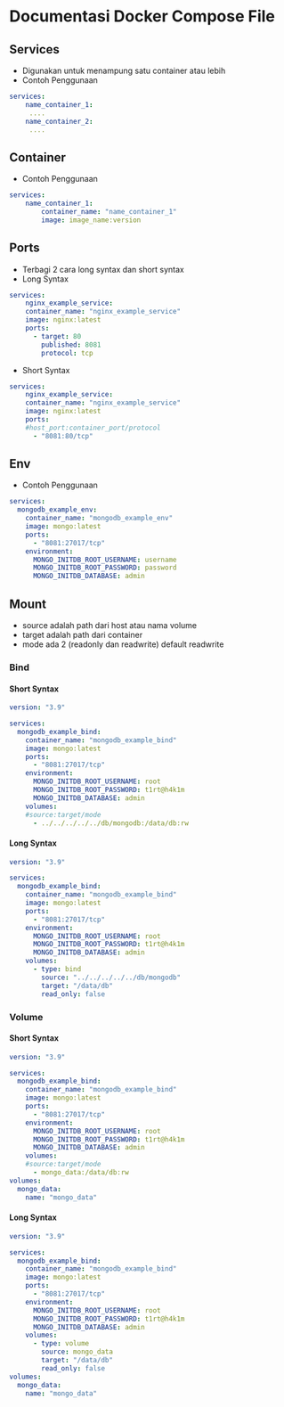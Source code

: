 # Documentasi Docker Compose File



## Services
- Digunakan untuk menampung satu container atau lebih
- Contoh Penggunaan
```yaml
services:
    name_container_1:
     ....
    name_container_2:
     ....
```

## Container
- Contoh Penggunaan 
```yaml
services:
    name_container_1:
        container_name: "name_container_1"
        image: image_name:version
```

## Ports
- Terbagi 2 cara long syntax dan short syntax 
- Long Syntax 
```yaml
services:
    nginx_example_service:
    container_name: "nginx_example_service"
    image: nginx:latest
    ports:
      - target: 80
        published: 8081
        protocol: tcp
```
- Short Syntax
```yaml
services:
    nginx_example_service: 
    container_name: "nginx_example_service"
    image: nginx:latest
    ports:
    #host_port:container_port/protocol
      - "8081:80/tcp"
```

## Env
- Contoh Penggunaan 
```yaml
services:
  mongodb_example_env:
    container_name: "mongodb_example_env"
    image: mongo:latest
    ports:
      - "8081:27017/tcp"
    environment:
      MONGO_INITDB_ROOT_USERNAME: username
      MONGO_INITDB_ROOT_PASSWORD: password
      MONGO_INITDB_DATABASE: admin
```

## Mount
- source adalah path dari host atau nama volume
- target adalah path dari container
- mode ada 2 (readonly dan readwrite) default readwrite
### Bind
#### Short Syntax
```yaml
version: "3.9"

services:
  mongodb_example_bind:
    container_name: "mongodb_example_bind"
    image: mongo:latest
    ports:
      - "8081:27017/tcp"
    environment:
      MONGO_INITDB_ROOT_USERNAME: root
      MONGO_INITDB_ROOT_PASSWORD: t1rt@h4k1m
      MONGO_INITDB_DATABASE: admin
    volumes:
    #source:target/mode
      - ../../../../../db/mongodb:/data/db:rw
```
#### Long Syntax
```yaml
version: "3.9"

services:
  mongodb_example_bind:
    container_name: "mongodb_example_bind"
    image: mongo:latest
    ports:
      - "8081:27017/tcp"
    environment:
      MONGO_INITDB_ROOT_USERNAME: root
      MONGO_INITDB_ROOT_PASSWORD: t1rt@h4k1m
      MONGO_INITDB_DATABASE: admin
    volumes:
      - type: bind
        source: "../../../../../db/mongodb"
        target: "/data/db"
        read_only: false
```

### Volume

#### Short Syntax
```yaml
version: "3.9"

services:
  mongodb_example_bind:
    container_name: "mongodb_example_bind"
    image: mongo:latest
    ports:
      - "8081:27017/tcp"
    environment:
      MONGO_INITDB_ROOT_USERNAME: root
      MONGO_INITDB_ROOT_PASSWORD: t1rt@h4k1m
      MONGO_INITDB_DATABASE: admin
    volumes:
    #source:target/mode
      - mongo_data:/data/db:rw
volumes:
  mongo_data:
    name: "mongo_data"
```
#### Long Syntax
```yaml
version: "3.9"

services:
  mongodb_example_bind:
    container_name: "mongodb_example_bind"
    image: mongo:latest
    ports:
      - "8081:27017/tcp"
    environment:
      MONGO_INITDB_ROOT_USERNAME: root
      MONGO_INITDB_ROOT_PASSWORD: t1rt@h4k1m
      MONGO_INITDB_DATABASE: admin
    volumes:
      - type: volume
        source: mongo_data
        target: "/data/db"
        read_only: false
volumes:
  mongo_data:
    name: "mongo_data"
```
